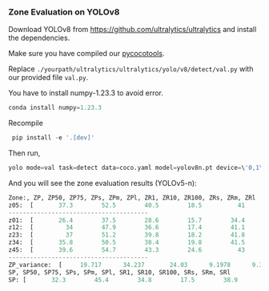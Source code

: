 ### Zone Evaluation on YOLOv8

Download YOLOv8 from https://github.com/ultralytics/ultralytics and install the dependencies.

Make sure you have compiled our [pycocotools](https://github.com/Zzh-tju/SELA#installation).

Replace `./yourpath/ultralytics/ultralytics/yolo/v8/detect/val.py` with our provided file `val.py`.

You have to install numpy-1.23.3 to avoid error.

```python
conda install numpy=1.23.3
```

Recompile

```python
 pip install -e '.[dev]'
```

Then run,

```python
yolo mode=val task=detect data=coco.yaml model=yolov8n.pt device=\'0,1\'
```

And you will see the zone evaluation results (YOLOv5-n):

```python
Zone:, ZP, ZP50, ZP75, ZPs, ZPm, ZPl, ZR1, ZR10, ZR100, ZRs, ZRm, ZRl
z05:  [       37.3        52.5        40.5        18.5          41        53.5          32        53.2        58.8        36.6        65.3        76.8]
---------------------------------------
z01:  [       26.4        37.5        28.6        15.7        34.4        45.2        33.8        48.8        50.8        35.3        62.3        69.9]
z12:  [         34        47.9        36.6        17.4        41.1        48.4        38.7        54.7        56.9        34.9        62.7        73.9]
z23:  [         37        51.2        39.8        18.2        41.8        52.9        38.2        55.1        57.2          37        64.6        72.3]
z34:  [       35.8        50.5        38.4        19.8        41.5        52.5        39.2          53        54.9        34.4        63.4        70.3]
z45:  [       39.6        54.7        43.3        24.6          43        54.5        48.3        57.9        58.7        38.1        63.9        76.8]
---------------------------------------
ZP_variance:  [     19.717      34.237       24.03      9.1978      9.3539      11.555      22.441      9.0023      7.3606      1.9472     0.68575       6.403]
SP, SP50, SP75, SPs, SPm, SPl, SR1, SR10, SR100, SRs, SRm, SRl
SP: [       32.3        45.4        34.8        17.5        38.9        48.9        37.3        52.6        54.6        35.5          63        71.8]
```
